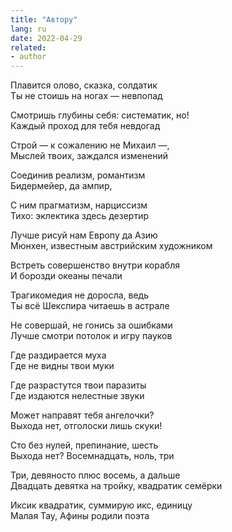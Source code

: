 ```yaml
---
title: "Автору"
lang: ru
date: 2022-04-29
related: 
- author
---
```


Плавится олово, сказка, солдатик  
Ты не стоишь на ногах — невпопад

Смотришь глубины себя: систематик, но!  
Каждый проход для тебя невдогад

Строй — к сожалению не Михаил —,  
Мыслей твоих, заждался изменений

Соединив реализм, романтизм  
Бидермейер, да ампир,

С ним прагматизм, нарциссизм  
Тихо: эклектика здесь дезертир

Лучше рисуй нам Европу да Азию  
Мюнхен, известным австрийским художником

Встреть совершенство внутри корабля  
И борозди океаны печали

Трагикомедия не доросла, ведь  
Ты всё Шекспира читаешь в астрале

Не совершай, не гонись за ошибками  
Лучше смотри потолок и игру пауков

Где раздирается муха  
Где не видны твои муки

Где разрастутся твои паразиты  
Где издаются нелестные звуки

Может направят тебя ангелочки?  
Выхода нет, отголоски лишь скуки!

Сто без нулей, препинание, шесть  
Выхода нет? Восемнадцать, ноль, три

Три, девяносто плюс восемь, а дальше  
Двадцать девятка на тройку, квадратик семёрки

Иксик квадратик, суммирую икс, единицу  
Малая Тау, Афины родили поэта
